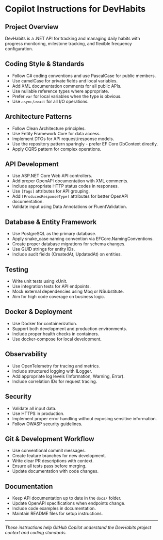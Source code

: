 # Copilot Instructions for DevHabits

## Project Overview

DevHabits is a .NET API for tracking and managing daily habits with progress monitoring, milestone tracking, and flexible frequency configuration.

## Coding Style & Standards

- Follow C# coding conventions and use PascalCase for public members.
- Use camelCase for private fields and local variables.
- Add XML documentation comments for all public APIs.
- Use nullable reference types where appropriate.
- Prefer `var` for local variables when the type is obvious.
- Use `async/await` for all I/O operations.

## Architecture Patterns

- Follow Clean Architecture principles.
- Use Entity Framework Core for data access.
- Implement DTOs for API request/response models.
- Use the repository pattern sparingly - prefer EF Core DbContext directly.
- Apply CQRS pattern for complex operations.

## API Development

- Use ASP.NET Core Web API controllers.
- Add proper OpenAPI documentation with XML comments.
- Include appropriate HTTP status codes in responses.
- Use `[Tags]` attributes for API grouping.
- Add `[ProducesResponseType]` attributes for better OpenAPI documentation.
- Validate input using Data Annotations or FluentValidation.

## Database & Entity Framework

- Use PostgreSQL as the primary database.
- Apply snake_case naming convention via EFCore.NamingConventions.
- Create proper database migrations for schema changes.
- Use GUID strings for entity IDs.
- Include audit fields (CreatedAt, UpdatedAt) on entities.

## Testing

- Write unit tests using xUnit.
- Use integration tests for API endpoints.
- Mock external dependencies using Moq or NSubstitute.
- Aim for high code coverage on business logic.

## Docker & Deployment

- Use Docker for containerization.
- Support both development and production environments.
- Include proper health checks in containers.
- Use docker-compose for local development.

## Observability

- Use OpenTelemetry for tracing and metrics.
- Include structured logging with ILogger.
- Add appropriate log levels (Information, Warning, Error).
- Include correlation IDs for request tracing.

## Security

- Validate all input data.
- Use HTTPS in production.
- Implement proper error handling without exposing sensitive information.
- Follow OWASP security guidelines.

## Git & Development Workflow

- Use conventional commit messages.
- Create feature branches for new development.
- Write clear PR descriptions with context.
- Ensure all tests pass before merging.
- Update documentation with code changes.

## Documentation

- Keep API documentation up to date in the `docs/` folder.
- Update OpenAPI specifications when endpoints change.
- Include code examples in documentation.
- Maintain README files for setup instructions.

---

_These instructions help GitHub Copilot understand the DevHabits project context and coding standards._
